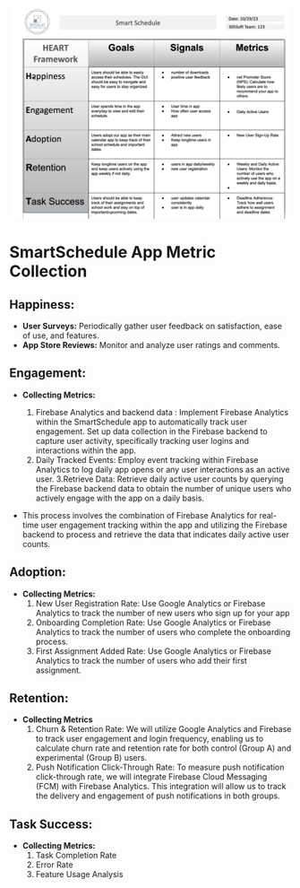 ![SmartSchedule App Metrics](Screenshot_2023-10-30_at_2.47.29_PM.png)


# SmartSchedule App Metric Collection

## Happiness:

- **User Surveys:** Periodically gather user feedback on satisfaction, ease of use, and features.
- **App Store Reviews:** Monitor and analyze user ratings and comments.

## Engagement:
- **Collecting Metrics:**
    1. Firebase Analytics and backend data : Implement Firebase Analytics within the SmartSchedule app to automatically track user engagement. Set up data collection in the        Firebase backend to capture user activity, specifically tracking user logins and interactions within the app.
    2. Daily Tracked Events: Employ event tracking within Firebase Analytics to log daily app opens or any user interactions as an active user.
    3.Retrieve Data: Retrieve daily active user counts by querying the Firebase backend data to obtain the number of unique users who actively engage with the app on a            daily basis.

- This process involves the combination of Firebase Analytics for real-time user engagement tracking within the app and utilizing the Firebase backend to process and retrieve the data that indicates daily active user counts.
    

## Adoption:
- **Collecting Metrics:**
    1. New User Registration Rate: Use Google Analytics or Firebase Analytics to track the number of new users who sign up for your app
    2. Onboarding Completion Rate: Use Google Analytics or Firebase Analytics to track the number of users who complete the onboarding process.
    3. First Assignment Added Rate: Use Google Analytics or Firebase Analytics to track the number of users who add their first assignment.

## Retention:
- **Collecting Metrics**
    1. Churn & Retention Rate: We will utilize Google Analytics and Firebase to track user engagement and login frequency, enabling us to calculate churn rate and retention rate for both control (Group A) and experimental (Group B) users.
    2. Push Notification Click-Through Rate: To measure push notification click-through rate, we will integrate Firebase Cloud Messaging (FCM) with Firebase Analytics. This integration will allow us to track the delivery and engagement of push notifications in both groups.

## Task Success:
- **Collecting Metrics:**
    1. Task Completion Rate
    2. Error Rate
    3. Feature Usage Analysis
